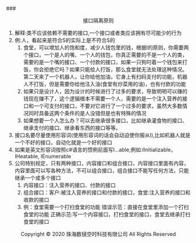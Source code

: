 ###<center>接口隔离原则</center>
1. 解释:类不应该依赖不需要的接口,一个接口或者类应该拥有尽可能少的行为
2. 例:人，看起来是符合S的实际上是不符合S的
    1. 食堂，可以增加人的饱和度，减少人钱包里的钱，根据I的原则，你需要两个接口，一个是人的嘴、一个人的钱包，你真正需要的不是一个人的类，需要的是一个嘴的接口、一个付款的接口，如果一只狗叼着一个钱包来打饭，你会拒绝它吗？如果只能给人打饭，那么食堂就无法处理这种情况。第二天来了一个机器人，让你给他加油，它身上有扫码支付的功能，机器人不打饭，但是需要你给他注入油(食堂有炒菜用的油)，也有付款的功能
    2. 如果只是设计人，因为设计的时候进行了过多的要求，导致明明可以赚的钱现在赚不了，这个逻辑根本不需要一个人，需要的是一个注入营养的接口和一个可支付的接口，不要对它进行了一个过多的要求，虽然大多数情况同时具备这两个条件的是人没错但是也有特殊的情况
    3. 如果想要一个人怎么办？可以去继承很多接口，比如继承灌食物的接口、继承支付的接口、继承看东西的接口等等。
3. 接口名要尽量使用形容词(使用形容词的话会自动迫使你服从I),比如机器人就是一个不好的接口，自动化就是一个好的接口
4. 如果是英文形容词按照c#语言的惯例前面写I…able,例如:IInitializable， IHeatable, IEnumerable
5. 公司特别规定，只有两种接口，内容接口和组合接口，内容接口里面有内容，内容里面可以写各种方法，不可以组合接口，组合接口不能写任何方法，只能继承一个或多个接口
    1. 内容接口：注入营养的接口、付款的接口
    2. 组合接口：客户:被注入营养的接口和付款的接口，食堂:注入营养的接口和收款的接口
    3. 例：食堂需要一个打扫食堂的功能
    错误示范：直接在食堂里添加一个打扫食堂的功能
    正确示范:写一个内容接口，打扫食堂的接口，食堂去继承打扫食堂的接口
<center> Copyright © 2020 珠海数镜空时科技有限公司 All Rights Reserved</center>